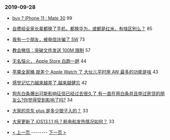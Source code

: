 ### 2019-09-28 
- [buy ? iPhone 11 : Mate 30](https://www.v2ex.com/t/605004) 99
- [自费给全家长辈都换了手机，都换华为，或都是红米，有啥区别么？](https://www.v2ex.com/t/604961) 85
- [我有一个朋友，被电信诈骗了 5W](https://www.v2ex.com/t/604976) 73
- [教会微信：突破文件发送 100M 限制](https://www.v2ex.com/t/605034) 57
- [无名恼火， Apple Store 白跑一趟](https://www.v2ex.com/t/604987) 44
- [苹果全家桶 就差个 Apple Watch 了 大伙儿平时用 AW 最多的功能是啥](https://www.v2ex.com/t/605019) 43
- [感觉记忆力越来越差了,越来越健忘](https://www.v2ex.com/t/605045) 42
- [狗东白条爆出可能影响征信已经过去很久了,有一直在用白条并且申过房贷的朋友么?你觉得受到影响了吗?](https://www.v2ex.com/t/605010) 34
- [大家的京东 plus 是多少银子入的？](https://www.v2ex.com/t/604965) 33
- [大家更新了 iOS13.1.1 吗？耗电和发热情况如何？](https://www.v2ex.com/t/605031) 33 

- [ < 上一页 ](https://github.com/able8/v2ex-hot-record/blob/master/2019-09-27.md) -------- [ 下一页 > ](https://github.com/able8/v2ex-hot-record/blob/master/2019-09-29.md)